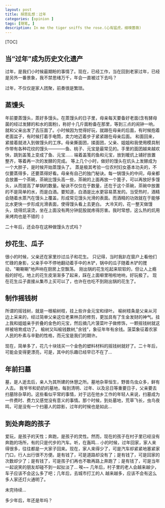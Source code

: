 ```yaml
---
layout: post
title: 胡思乱想：过年
categories: [opinion ]
tags: [随笔, ]
description: In me the tiger sniffs the rose.(心有猛虎，细嗅蔷薇)
---
```

[TOC]


 
  
## 当“过年”成为历史文化遗产

过年，是我们小时候最期盼的事情了。现在，已经工作，当在回到老家过年，已经是另外一番景象，我不禁思绪万千，年会一直被过下去吗？

过年，不仅仅是家人团聚，前奏很是繁琐。

## 蒸馒头
年前要蒸馒头，蒸好多馒头。在蒸馒头的日子里，母亲每天要备好老面(含有酵母菌的经过发酵的和水的面粉)，称好十几斤面粉备在那里，等到三点的闹钟一响，就和父亲出发了去压面了。小时候因为觉得好玩，就跟在母亲的后面，有时候抱着老面盆子，有时候打着手电筒，卖力地迈着步子紧紧跟在母亲后面。
和面回来，紧接着就进入到做馒头的工序。母亲撕面团，揉面团，父亲、姐姐和我使用模具制作带有各种花纹的馒头————鱼、桃子、元宝是最常见的。手里的面团越来越欢快，跳到盖笺上变成了鱼、元宝...... 端着盖笺的鱼和元宝，放到暖炕上铺好放置整齐，等着再一次的发酵的完成。
等上几个小时，做好的馒头在炕头上发酵成为一个大胖子，是时候开始蒸馒头了。
蒸是极其考验一位农村妇女基本功夫的，不仅要蒸得多，还要蒸得好看。母亲有自己的独门秘诀。每一锅馒头的中间，母亲都会放置一个茶碗，茶碗比馒头高一些，茶碗的上面再放一个篦子，可以再放好多馒头，从而提高了单锅的数量。秘诀不仅仅在于数量，还在于这个茶碗，茶碗中放置的不是简单的水，而是白酒。要知道，白酒是比水更容易蒸发的。当受热时，酒精会随着水蒸汽在馒头上覆盖，形成常见馒头光滑的表面。而酒精的功效就在于能够比水更快一步形成光滑表面，使得馒头看上去更白。
大冷天的，花一整天做馒头，烧得炕滚烫，坐在上面没有两分钟屁股就疼得厉害。我时常想，这么热的炕用来烤肉也是不错的 :)

二十年后，还会存在这种做馒头方式吗？

## 炒花生、瓜子
很小的时候，父亲还在家里炒过瓜子和花生。
只记得，当时我趴在窗户上看他们忙碌的身影，父亲手中不停地翻动着手中的木铲，锅中的瓜子随着木铲的搅动，"唰唰唰"地声响在厨房上空飘荡。
刚出锅的花生吃起来软软的，但让人上瘾般的好吃。地上的花生皮渐渐多了起来，踩在上面噼里啪啦地响，好玩极了。
现在花生瓜子直接从集市上买可以了，也许在也吃不到刚出锅的花生了。

## 制作摇钱树
所谓的摇钱树，就是一根榆树枝，挂上些许金元宝和绿叶。
榆树枝条是父亲从河边上采来的，经过简单父亲这位老果林员的修剪，更加具有了生金发财的神气。挂上我和姐姐亲手折叠的金色的元宝，然后摘几片菠菜叶子做修饰，一颗摇钱树就这样被培育成功了。
榆树又叫榆钱数树,"余钱"，象征年年有余钱。菠菜象征着农家人民的朴素与辛勤的性格，而元宝是我们的期许。

现在，简单多了，花几十块钱买一个金色的塑料材料的摇钱树就好了。二十年后，可能会变得更漂亮，可是，其中的乐趣已经早已不在了...

## 年前扫墓
墓，是人逝去后，亲人为其所建的休憩之所。墓地杂草恒生，野兽鸟虫众多，鲜有人去。
我爷爷和奶奶的墓地，每到清明、过年、以及忌日等重要日子，父亲要去扫墓除杂草的。这些看似平常的事情，对于远在他乡工作的年轻人来说，扫墓成为一件费时、费力又感觉没有意义的事情。那个时候，到处墓地，荒草飞长，虫鸟夜鸣，可是没有一个扫墓人的踪影，过年的时候也是如此...

## 到处奔跑的孩子
爱玩，是孩子的天性；奔跑，是孩子的灵性。然而，现在的孩子在村子里已经没有奔跑的场所，有的只是代步的汽车。听，在轰鸣...
小的时候，过年回家，家人来得很多，往往都是一大家子回来。现在，家人来得少了，可是汽车却紧紧地塞紧家门口，行人出行很不方便。是有钱了，可是道路却没有了；是有钱了，可是回家的次数却少了；是有钱了，可是孩子们再也不敢再路上奔跑了；是有钱了，可是当年一起说笑的朋友却碰不到一起扯淡了...
唉~~
几年后，村子里的老人会越来越少，车子应该不会这么多了吧；几年后，去城市打工的人
越来越多，应该不会有这么多人家还灯火通明了。

未完待续...

多少年后，年还是年吗？

<!-- ## 
回家过年，走亲戚，串朋友，得知几个故事，分享给大家：
### 一个男人的故事
### 一个女人的故事 -->
